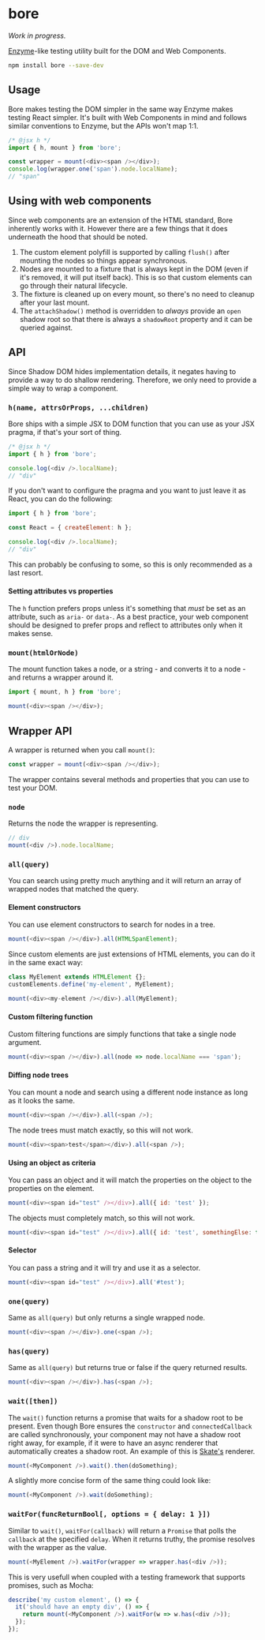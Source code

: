 # bore

*Work in progress.*

[Enzyme](https://github.com/airbnb/enzyme)-like testing utility built for the DOM and Web Components.

```sh
npm install bore --save-dev
```



## Usage

Bore makes testing the DOM simpler in the same way Enzyme makes testing React simpler. It's built with Web Components in mind and follows similar conventions to Enzyme, but the APIs won't map 1:1.

```js
/* @jsx h */
import { h, mount } from 'bore';

const wrapper = mount(<div><span /></div>);
console.log(wrapper.one('span').node.localName);
// "span"
```



## Using with web components

Since web components are an extension of the HTML standard, Bore inherently works with it. However there are a few things that it does underneath the hood that should be noted.

1. The custom element polyfill is supported by calling `flush()` after mounting the nodes so things appear synchronous.
2. Nodes are mounted to a fixture that is always kept in the DOM (even if it's removed, it will put itself back). This is so that custom elements can go through their natural lifecycle.
3. The fixture is cleaned up on every mount, so there's no need to cleanup after your last mount.
4. The `attachShadow()` method is overridden to *always* provide an `open` shadow root so that there is always a `shadowRoot` property and it can be queried against. 





## API

Since Shadow DOM hides implementation details, it negates having to provide a way to do shallow rendering. Therefore, we only need to provide a simple way to wrap a component.



### `h(name, attrsOrProps, ...children)`

Bore ships with a simple JSX to DOM function that you can use as your JSX pragma, if that's your sort of thing.

```js
/* @jsx h */
import { h } from 'bore';

console.log(<div />.localName);
// "div"
```

If you don't want to configure the pragma and you want to just leave it as React, you can do the following:

```js
import { h } from 'bore';

const React = { createElement: h };

console.log(<div />.localName);
// "div"
```

This can probably be confusing to some, so this is only recommended as a last resort.



#### Setting attributes vs properties

The `h` function prefers props unless it's something that *must* be set as an attribute, such as `aria-` or `data-`. As a best practice, your web component should be designed to prefer props and reflect to attributes only when it makes sense.



### `mount(htmlOrNode)`

The mount function takes a node, or a string - and converts it to a node - and returns a wrapper around it. 

```js
import { mount, h } from 'bore';

mount(<div><span /></div>);
```


## Wrapper API

A wrapper is returned when you call `mount()`:

```js
const wrapper = mount(<div><span /></div>);
```

The wrapper contains several methods and properties that you can use to test your DOM.



### `node`

Returns the node the wrapper is representing.

```js
// div
mount(<div />).node.localName;
```



### `all(query)`

You can search using pretty much anything and it will return an array of wrapped nodes that matched the query.



#### Element constructors

You can use element constructors to search for nodes in a tree.

```js
mount(<div><span /></div>).all(HTMLSpanElement);
```

Since custom elements are just extensions of HTML elements, you can do it in the same exact way:

```js
class MyElement extends HTMLElement {};
customElements.define('my-element', MyElement);

mount(<div><my-element /></div>).all(MyElement);
```



#### Custom filtering function

Custom filtering functions are simply functions that take a single node argument.

```js
mount(<div><span /></div>).all(node => node.localName === 'span');
```



#### Diffing node trees

You can mount a node and search using a different node instance as long as it looks the same.

```js
mount(<div><span /></div>).all(<span />);
```

The node trees must match exactly, so this will not work.

```js
mount(<div><span>test</span></div>).all(<span />);
```



#### Using an object as criteria

You can pass an object and it will match the properties on the object to the properties on the element.

```js
mount(<div><span id="test" /></div>).all({ id: 'test' });
```

The objects must completely match, so this will not work.

```js
mount(<div><span id="test" /></div>).all({ id: 'test', somethingElse: true });
```


#### Selector

You can pass a string and it will try and use it as a selector.

```js
mount(<div><span id="test" /></div>).all('#test');
```



### `one(query)`

Same as `all(query)` but only returns a single wrapped node.

```js
mount(<div><span /></div>).one(<span />);
```



### `has(query)`

Same as `all(query)` but returns true or false if the query returned results.

```js
mount(<div><span /></div>).has(<span />);
```



### `wait([then])`

The `wait()` function returns a promise that waits for a shadow root to be present. Even though Bore ensures the `constructor` and `connectedCallback` are called synchronously, your component may not have a shadow root right away, for example, if it were to have an async renderer that automatically creates a shadow root. An example of this is [Skate's](https://github.com/skatejs/skatejs) renderer.

```js
mount(<MyComponent />).wait().then(doSomething);
```

A slightly more concise form of the same thing could look like:

```js
mount(<MyComponent />).wait(doSomething);
```



### `waitFor(funcReturnBool[, options = { delay: 1 }])`

Similar to `wait()`, `waitFor(callback)` will return a `Promise` that polls the `callback` at the specified `delay`. When it returns truthy, the promise resolves with the wrapper as the value.

```js
mount(<MyElement />).waitFor(wrapper => wrapper.has(<div />));
```

This is very usefull when coupled with a testing framework that supports promises, such as Mocha:

```js
describe('my custom element', () => {
  it('should have an empty div', () => {
    return mount(<MyComponent />).waitFor(w => w.has(<div />));
  });
});
```
